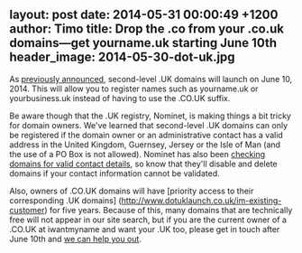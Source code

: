 layout: post
date: 2014-05-31 00:00:49 +1200
author: Timo
title: Drop the .co from your .co.uk domains—get yourname.uk starting June 10th
header_image: 2014-05-30-dot-uk.jpg
----

As [previously announced](https://iwantmyname.com/blog/2013/11/uk-domains-without-the-co-coming-summer-2014.html), second-level .UK domains will launch on June 10, 2014. This will allow you to register names such as yourname.uk or yourbusiness.uk instead of having to use the .CO.UK suffix.

Be aware though that the .UK registry, Nominet, is making things a bit tricky for domain owners. We've learned that second-level .UK domains can only be registered if the domain owner or an administrative contact has a valid address in the United Kingdom, Guernsey, Jersey or the Isle of Man (and the use of a PO Box is not allowed). Nominet has also been [checking domains for valid contact details](http://www.nominet.org.uk/uk-domain-names/about-domain-names/domain-lookup-whois/data-validation-status), so know that they'll disable and delete domains if your contact information cannot be validated. 

Also, owners of .CO.UK domains will have [priority access to their corresponding .UK domains] (http://www.dotuklaunch.co.uk/im-existing-customer) for five years. Because of this, many domains that are technically free will not appear in our site search, but if you are the current owner of a .CO.UK at iwantmyname and want your .UK too, please get in touch after June 10th and [we can help you out](https://iwantmyname.com/support).